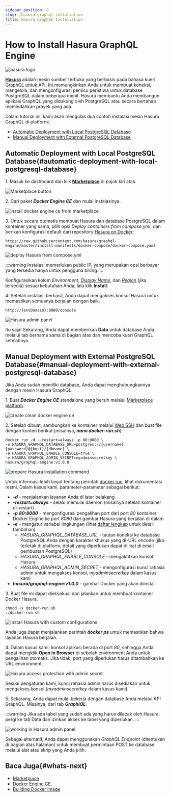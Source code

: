```yaml
---
sidebar_position: 8
slug: /hasura-graphql-installation
title: Hasura GraphQL Installation
---
```

# How to Install Hasura GraphQL Engine

![hasura logo](#)

**[Hasura](<https://hasura.io/>)** adalah mesin sumber terbuka yang berbasis pada bahasa kueri GraphQL untuk API. Ini memungkinkan Anda untuk membuat koneksi, mengelola, dan mengonfigurasi pemicu peristiwa untuk database PostgreSQL dalam beberapa menit. Hasura membantu Anda membangun aplikasi GraphQL yang didukung oleh PostgreSQL atau secara bertahap memindahkan proyek yang ada.

Dalam tutorial ini, kami akan mengulas dua contoh instalasi mesin Hasura GraphQL di platform:

  * [Automatic Deployment with Local PostgreSQL Database](<https://docs.dewacloud.com/docs/#automatic-deployment-with-local-postgresql-database>)
  * [Manual Deployment with External PostgreSQL Database](<https://docs.dewacloud.com/docs/#manual-deployment-with-external-postgresql-database>)

## Automatic Deployment with Local PostgreSQL Database{#automatic-deployment-with-local-postgresql-database}

1\. Masuk ke dashboard dan klik **[Marketplace](<https://www.virtuozzo.com/application-platform-docs/marketplace/>)** di pojok kiri atas.

![Marketplace button](#)

2\. Cari paket _**Docker Engine CE**_ dan mulai instalasinya.

![install docker engine ce from marketplace](#)

3\. Untuk secara otomatis membuat Hasura dan database PostgreSQL dalam kontainer yang sama, pilih opsi _Deploy containers from compose.yml_, dan berikan konfigurasi default dari repository [Hasura on Docker](<https://github.com/hasura/graphql-engine/tree/master/install-manifests/docker-compose>):

`https://raw.githubusercontent.com/hasura/graphql-engine/master/install-manifests/docker-compose/docker-compose.yaml`

![deploy Hasura from compose.yml](#)

:::warning
Instalasi memerlukan public IP, yang merupakan opsi berbayar yang tersedia hanya untuk pengguna billing.
:::

Konfigurasikan kolom _Environment_, _[Display Name](<https://docs.dewacloud.com/docs/environment-aliases/>)_, dan _[Region](<https://www.virtuozzo.com/application-platform-docs/environment-regions/>)_ (jika tersedia) sesuai kebutuhan Anda, lalu klik **Install**.

4\. Setelah instalasi berhasil, Anda dapat mengakses konsol Hasura untuk memastikan semuanya berjalan dengan baik.

```
http://{envDomain}:8080/console
```

![Hasura admin panel](#)

Itu saja! Sekarang, Anda dapat memberikan **Data** untuk database Anda melalui tab bernama sama di bagian atas dan mencoba kueri GraphQL setelahnya.

## Manual Deployment with External PostgreSQL Database{#manual-deployment-with-external-postgresql-database}

Jika Anda sudah memiliki database, Anda dapat menghubungkannya dengan mesin Hasura GraphQL.

1\. Buat _**Docker Engine CE**_ standalone yang bersih melalui [Marketplace platform](<https://www.virtuozzo.com/application-platform-docs/marketplace/>).

![create clean docker engine ce](#)

2\. Setelah dibuat, sambungkan ke kontainer melalui [Web SSH](<https://docs.dewacloud.com/docs/web-ssh-client/>) dan buat file dengan konten berikut (misalnya, _**nano docker-run.sh**_):

```
docker run -d --restart=always -p 80:8080 \
-e HASURA_GRAPHQL_DATABASE_URL=postgres://{username}:{password}@{host}/{dbname} \
-e HASURA_GRAPHQL_ENABLE_CONSOLE=true \
-e HASURA_GRAPHQL_ADMIN_SECRET=myadminsecretkey \
hasura/graphql-engine:v1.0.0
```

![prepare Hasura installation command](#)

Untuk informasi lebih lanjut tentang perintah [docker run](<https://docs.docker.com/engine/reference/run/>), lihat dokumentasi resmi. Dalam kasus kami, parameter-parameter sebagai berikut:

  * _**-d**_ \- menjalankan layanan Anda di latar belakang
  * _**–restart=always**_ \- selalu memulai daemon (misalnya setelah kontainer di-restart)
  * _**-p 80:8080**_ \- mengonfigurasi pengalihan port dari port _80_ kontainer Docker Engine ke port _8080_ dari gambar Hasura yang berjalan di dalam
  * _**-e**_ \- mengatur variabel lingkungan (lihat [daftar lengkap](<https://docs.hasura.io/1.0/graphql/manual/deployment/graphql-engine-flags/reference.html>) untuk detail tambahan) 
    * _HASURA_GRAPHQL_DATABASE_URL_ \- tautan koneksi ke database PostgreSQL Anda dengan karakter khusus yang di-URL encode (jika terletak di platform, detail yang diperlukan dapat dilihat di email pembuatan PostgreSQL)
    * _HASURA_GRAPHQL_ENABLE_CONSOLE_ \- mengaktifkan konsol Hasura
    * _HASURA_GRAPHQL_ADMIN_SECRET_ \- mengonfigurasi kunci rahasia admin untuk mengakses konsol, _myadminsecretkey_ dalam kasus kami
  * _**hasura/graphql-engine:v1.0.0**_ \- gambar Docker yang akan diinstal

3\. Buat file ini dapat dieksekusi dan jalankan untuk membuat kontainer Docker Hasura.

```
chmod +x docker-run.sh
./docker-run.sh
```

![install Hasura with custom configurations](#)

Anda juga dapat menjalankan perintah _**docker ps**_ untuk memastikan bahwa layanan Hasura berjalan.

4\. Dalam kasus kami, konsol aplikasi berada di port _80_, sehingga Anda dapat mengklik **Open in Browser** di sebelah environment Anda untuk pengalihan otomatis. Jika tidak, port yang diperlukan harus ditambahkan ke URL environment.

![Hasura access protection with admin secret](#)

Sesuai pengaturan kami, kunci rahasia admin harus disediakan untuk mengakses konsol (_myadminsecretkey_ dalam kasus kami).

5\. Sekarang, Anda dapat mulai bekerja dengan database Anda melalui API GraphQL. Misalnya, dari tab _**GraphiQL**_.

:::warning
Jika ada tabel yang sudah ada yang harus dilacak oleh Hasura, pergi ke tab Data dan izinkan akses ke tabel yang diperlukan.
:::

![working in Hasura admin panel](#)

Sebagai alternatif, Anda dapat menggunakan _GraphQL Endpoint_ (ditentukan di bagian atas halaman) untuk membuat permintaan POST ke database melalui alat atau skrip yang Anda pilih.

## Baca Juga{#whats-next}

  * [Marketplace](<https://docs.dewacloud.com/docs/marketplace>)
  * [Docker Engine CE](<https://www.virtuozzo.com/company/blog/docker-engine-automatic-install-swarm-connect/>)
  * [Building Docker Image](<https://docs.dewacloud.com/docs/building-docker>)